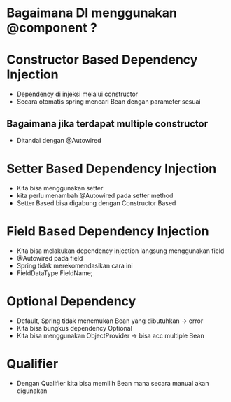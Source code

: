 # Bagaimana DI menggunakan @component ?


# Constructor Based Dependency Injection

- Dependency di injeksi melalui constructor
- Secara otomatis spring mencari Bean dengan parameter sesuai

## Bagaimana jika terdapat multiple constructor
- Ditandai dengan @Autowired

# Setter Based Dependency Injection
- Kita bisa menggunakan setter
- kita perlu menambah @Autowired pada setter method
- Setter Based bisa digabung dengan Constructor Based

# Field Based Dependency Injection
- Kita bisa melakukan dependency injection langsung menggunakan field
- @Autowired pada field
- Spring tidak merekomendasikan cara ini
- FieldDataType FieldName;


# Optional Dependency
- Default, Spring tidak menemukan Bean yang dibutuhkan -> error
- Kita bisa bungkus dependency Optional<T> 
- Kita bisa menggunakan ObjectProvider<T> -> bisa acc multiple Bean


# Qualifier 
- Dengan Qualifier kita bisa memilih Bean mana secara manual akan digunakan